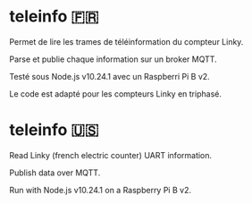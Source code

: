 # teleinfo :fr:

Permet de lire les trames de téléinformation du compteur Linky.

Parse et publie chaque information sur un broker MQTT.

Testé sous Node.js v10.24.1 avec un Raspberri Pi B v2.

Le code est adapté pour les compteurs Linky en triphasé.

# teleinfo :us:

Read Linky (french electric counter) UART information.

Publish data over MQTT.

Run with Node.js v10.24.1 on a Raspberry Pi B v2.
